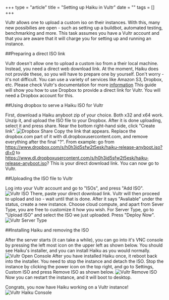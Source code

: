 +++
type = "article"
title = "Setting up Haiku in Vultr"
date = ""
tags = []
+++

Vultr allows one to upload a custom iso on their instances.
With this, many new possibilies are open - such as setting up a buildbot, automated testing, benchmarking and more.
This task assumes you have a Vultr account and that you are aware that it will charge you for setting up and running an instance. 

##Preparing a direct ISO link

Vultr doesn't allow one to upload a custom iso from a their local machine. Instead, you need a direct web download link. At the moment, Haiku does not provide these, so you will have to prepare one by yourself. Don't worry - it's not difficult. You can use a variety of services like Amazon S3, Dropbox, etc. Please check Vultr's documentation for more [information]("https://www.vultr.com/docs/requirements-for-uploading-an-os-iso-to-vultr#Where_can_I_upload_my_ISO")
This guide will show you how to use Dropbox to provide a direct link for Vultr. You will need a Dropbox account for this. 

##Using dropbox to serve a Haiku ISO for Vultr

First, download a Haiku anyboot zip of your choice. Both x32 and x64 work. Unzip it, and upload the ISO file to your Dropbox. After it is done uploading, select it and press share. Near the bottom right-hand side, click "Create link".
![Dropbox Share](/files/guides/virtualizing/vultr/dropbox-share.png)
Copy the link that appears. Replace the dropbox.com part of it with dl.dropboxusercontent.com, and remove everything after the final "?".
From example: go from https://www.dropbox.com/s/h0h3id5sfw2t5esk/haiku-release-anyboot.iso?dl=0 to https://www.dl.dropboxusercontent.com/s/h0h3id5sfw2t5esk/haiku-release-anyboot.iso?
This is your direct download link. You can now go to Vultr.

##Uploading the ISO file to Vultr

Log into your Vultr account and go to "ISOs", and press "Add ISO".
![Vultr ISO](/files/guides/virtualizing/vultr/vultr-iso.png)
There, paste your direct download link. Vultr will then proceed to upload and iso - wait until that is done.
After it says "Avaliable" under the status, create a new instance. Choose cloud compute, and apart from Sever Type, you are free to customize it how you wish.
For Server Type, go to "Upload ISO" and select the ISO we just uploaded. Press "Deploy Now".
![Vultr Server Type](/files/guides/virtualizing/vultr/vultr-server-type.png)

##Installing Haiku and removing the ISO

After the server starts (it can take a while), you can go into it's VNC console by pressing the left most icon on the upper left as shown below. You should see Haiku's installer, and you can install Haiku as you would normally.
![Vultr Open Console](/files/guides/virtualizing/vultr/vultr-open-console.png)
After you have installed Haiku once, it reboot back into the installer. You need to stop the instance and detach the ISO. Stop the instance by clicking the power icon on the top right, and go to Settings, Custom ISO and press Remove ISO as shown below.
![Vultr Remove ISO](files/guides/virtualizing/vultr/vultr-open-console.png)
Now you can restart the instance, and it will boot to desktop.

Congrats, you now have Haiku working on a Vultr instance!
![Vultr Haiku Console](files/guides/virtualizing/vultr/vultr-haiku-console.png)